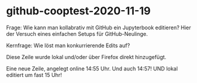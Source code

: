 # github-cooptest-2020-11-19

Frage: Wie kann man kollabrativ mit GitHub ein Jupyterbook editieren? Hier der Versuch eines einfachen Setups für GitHub-Neulinge.

Kernfrage: Wie löst man konkurrierende Edits auf?

Diese Zeile wurde lokal und/oder über Firefox direkt hinzugefügt.

Eine neue Zeile, angelegt online 14:55 Uhr. Und auch 14:57!
UND lokal editiert um fast 15 Uhr! 

